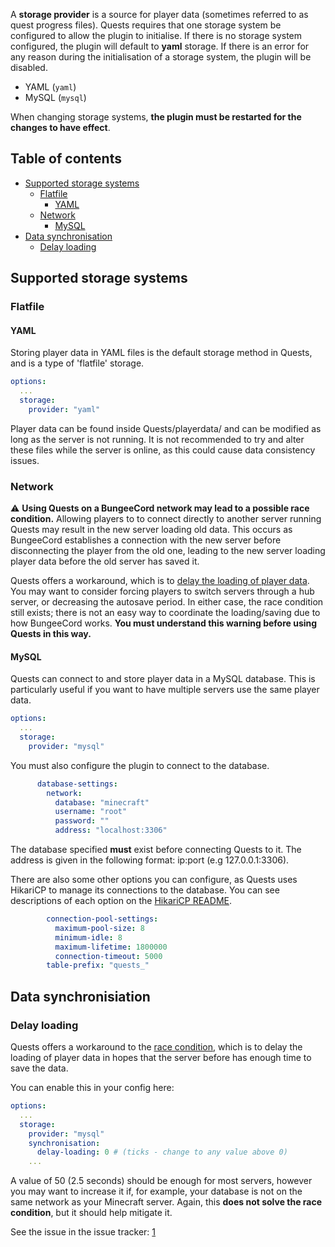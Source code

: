 A **storage provider** is a source for player data
(sometimes referred to as quest progress files). Quests requires that
one storage system be configured to allow the plugin to initialise. If
there is no storage system configured, the plugin will default to
**yaml** storage. If there is an error for any reason during the
initialisation of a storage system, the plugin will be disabled.

- YAML (`yaml`)
- MySQL (`mysql`)

When changing storage systems, **the plugin must be restarted for the
changes to have effect**.

## Table of contents

- [Supported storage
  systems](Storage_providers#Supported_storage_systems "wikilink")
  - [Flatfile](Storage_providers#Flatfile "wikilink")
    - [YAML](Storage_providers#YAML "wikilink")
  - [Network](Storage_providers#Network "wikilink")
    - [MySQL](Storage_providers#MySQL "wikilink")
- [Data
  synchronisation](Storage_providers#Data_synchronisation "wikilink")
  - [Delay loading](Storage_providers#Delay_loading "wikilink")

## Supported storage systems

### Flatfile

#### YAML

Storing player data in YAML files is the default storage method in
Quests, and is a type of 'flatfile' storage.

``` yaml
options:
  ...
  storage:
    provider: "yaml"
```

Player data can be found inside Quests/playerdata/ and can be modified
as long as the server is not running. It is not recommended to try and
alter these files while the server is online, as this could cause data
consistency issues.

### Network

  
⚠️ **Using Quests on a BungeeCord network may lead to a possible race
condition.** Allowing players to to connect directly to another server
running Quests may result in the new server loading old data. This
occurs as BungeeCord establishes a connection with the new server before
disconnecting the player from the old one, leading to the new server
loading player data before the old server has saved it.

<!-- -->

  
Quests offers a workaround, which is to [delay the loading of player
data](Storage_providers#Delay_loading "wikilink"). You may want to
consider forcing players to switch servers through a hub server, or
decreasing the autosave period. In either case, the race condition still
exists; there is not an easy way to coordinate the loading/saving due to
how BungeeCord works. **You must understand this warning before using
Quests in this way.**

#### MySQL

Quests can connect to and store player data in a MySQL database. This is
particularly useful if you want to have multiple servers use the same
player data.

``` yaml
options:
  ...
  storage:
    provider: "mysql"
```

You must also configure the plugin to connect to the database.

``` yaml
      database-settings:
        network:
          database: "minecraft"
          username: "root"
          password: ""
          address: "localhost:3306"
```

The database specified **must** exist before connecting Quests to it.
The address is given in the following format: ip:port (e.g
127.0.0.1:3306).

There are also some other options you can configure, as Quests uses
HikariCP to manage its connections to the database. You can see
descriptions of each option on the [HikariCP
README](https://github.com/brettwooldridge/HikariCP).

``` yaml
        connection-pool-settings:
          maximum-pool-size: 8
          minimum-idle: 8
          maximum-lifetime: 1800000
          connection-timeout: 5000
        table-prefix: "quests_"
```

## Data synchronisiation

### Delay loading

Quests offers a workaround to the [race
condition](Storage_providers#Network "wikilink"), which is to delay the
loading of player data in hopes that the server before has enough time
to save the data.

You can enable this in your config here:

``` yaml
options:
  ...
  storage:
    provider: "mysql"
    synchronisation:
      delay-loading: 0 # (ticks - change to any value above 0)
    ...
```

A value of 50 (2.5 seconds) should be enough for most servers, however
you may want to increase it if, for example, your database is not on the
same network as your Minecraft server. Again, this **does not solve the
race condition**, but it should help mitigate it.

See the issue in the issue tracker:
[1](https://github.com/LMBishop/Quests/issues/180)
